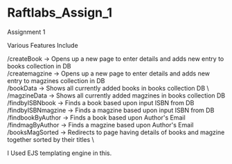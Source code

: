 # Raftlabs_Assign_1

Assignment 1

Various Features Include 

/createBook -> Opens up a new page to enter details and adds new entry to books collection in DB \
/createmagzine ->  Opens up a new page to enter details and adds new entry to magzines collection in DB \
/bookData -> Shows all currently added books in books collection DB \ 
/magzineData -> Shows all currently added magzines in books collection DB \
/findbyISBNbook -> Finds a book based upon input ISBN from DB \
/findbyISBNmagzine -> Finds a magzine based upon input ISBN from DB \
/findbookByAuthor -> Finds a book based upon Author's Email \
/findmagByAuthor -> Finds a magzine based upon Author's Email \
/booksMagSorted -> Redirects to page having details of books and magzine together sorted by their titles \

I Used EJS templating engine in this.

